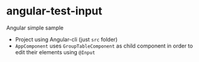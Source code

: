 # angular-test-input
Angular simple sample
* Project using Angular-cli (just `src` folder)
* `AppComponent` uses `GroupTableComponent` as child component in order to edit their elements using `@Input`
